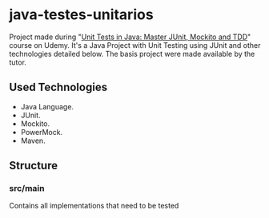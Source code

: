 # java-testes-unitarios
Project made during "<a href="https://www.udemy.com/course/testes-unitarios-em-java/" target="_blank">Unit Tests in Java: Master JUnit, Mockito and TDD</a>" course on Udemy. It's a Java Project with Unit Testing using JUnit and other technologies detailed below. The basis project were made available by the tutor.

## Used Technologies
- Java Language.
- JUnit.
- Mockito.
- PowerMock.
- Maven.

## Structure
### src/main
Contains all implementations that need to be tested
